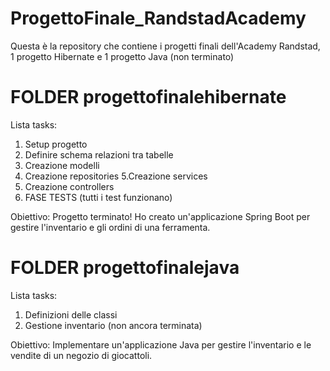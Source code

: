 # ProgettoFinale_RandstadAcademy
Questa è la repository che contiene i progetti finali dell'Academy Randstad, 1 progetto Hibernate e 1 progetto Java (non terminato)

# FOLDER progettofinalehibernate

Lista tasks:
1. Setup progetto
2. Definire schema relazioni tra tabelle
3. Creazione modelli
4. Creazione repositories
5.Creazione services
6. Creazione controllers
7. FASE TESTS (tutti i test funzionano)

Obiettivo: Progetto terminato! Ho creato un'applicazione Spring Boot per gestire l'inventario e gli ordini di una ferramenta.

# FOLDER progettofinalejava

Lista tasks:
1. Definizioni delle classi
2. Gestione inventario (non ancora terminata)

Obiettivo: Implementare un'applicazione Java per gestire l'inventario e le vendite di un negozio di giocattoli.
